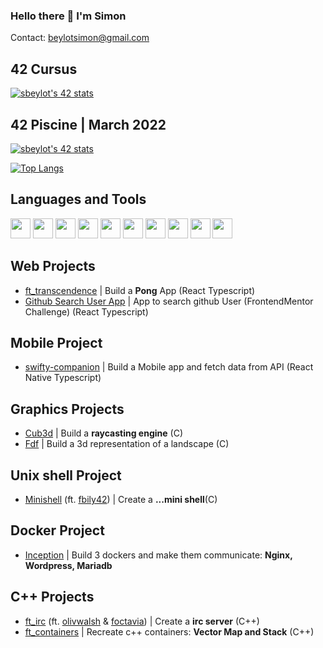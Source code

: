 ### Hello there 👋 I'm Simon

Contact: beylotsimon@gmail.com

## 42 Cursus

[![sbeylot's 42 stats](https://badge42.vercel.app/api/v2/clgak8c7g007308k2u0ma7sr5/stats?cursusId=21&coalitionId=48)](https://github.com/JaeSeoKim/badge42)

## 42 Piscine | March 2022

[![sbeylot's 42 stats](https://badge42.vercel.app/api/v2/clgak8c7g007308k2u0ma7sr5/stats?cursusId=9&coalitionId=piscine)](https://github.com/JaeSeoKim/badge42)

[![Top Langs](https://github-readme-stats.vercel.app/api/top-langs/?username=bCigueS&theme=github_dark)](https://github.com/anuraghazra/github-readme-stats)
## Languages and Tools

<p float="left">

<img height="32" width="32" src="https://cdn.simpleicons.org/c/7A8073" />
<img height="32" width="32" src="https://cdn.simpleicons.org/cplusplus/7A8073" />
<img height="32" width="32" src="https://cdn.simpleicons.org/csharp/7A8073" />
<img height="32" width="32" src="https://cdn.simpleicons.org/typescript/7A8073" />
<img height="32" width="32" src="https://cdn.simpleicons.org/react/7A8073" />
<img height="32" width="32" src="https://cdn.simpleicons.org/neovim/7A8073" />
<img height="32" width="32" src="https://cdn.simpleicons.org/visualstudiocode/7A8073" />
<img height="32" width="32" src="https://cdn.simpleicons.org/adobephotoshop/7A8073" />
<img height="32" width="32" src="https://cdn.simpleicons.org/adobeillustrator/7A8073" />
<img height="32" width="32" src="https://cdn.simpleicons.org/blender/7A8073" />
</p>

## Web Projects
- [ft_transcendence](https://github.com/bCigueS/ft_transcendence) | Build a **Pong** App (React Typescript)
- [Github Search User App](https://github.com/bCigueS/github-user-search-app-frontendmentor) | App to search github User (FrontendMentor Challenge) (React Typescript)

## Mobile Project
- [swifty-companion](https://github.com/bCigueS/swifty-companion) | Build a Mobile app and fetch data from API (React Native Typescript)

## Graphics Projects
- [Cub3d](https://github.com/bCigueS/cub3d) | Build a **raycasting engine** (C)
- [Fdf](https://github.com/bCigueS/fdf) | Build a 3d representation of a landscape (C)

## Unix shell Project
- [Minishell](https://github.com/bCigueS/minishell) (ft. [fbily42](https://github.com/fbily42)) | Create a **...mini shell**(C)

## Docker Project
- [Inception](https://github.com/bCigueS/inception) | Build 3 dockers and make them communicate: **Nginx, Wordpress, Mariadb**

## C++ Projects
- [ft_irc](https://github.com/bCigueS/ft_irc) (ft. [olivwalsh](https://github.com/olivwalsh) & [foctavia](https://github.com/foctavia)) | Create a **irc server** (C++)
- [ft_containers](https://github.com/bCigueS/ft_containers) | Recreate c++ containers:  **Vector Map and Stack** (C++)

